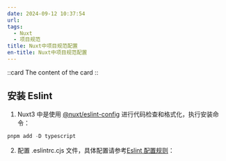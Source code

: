 ```yaml
---
date: 2024-09-12 10:37:54
url: 
tags: 
  - Nuxt
  - 项目规范
title: Nuxt中项目规范配置
en-title: Nuxt中项目规范配置
---
```


::card
	The content of the card
::

## 安装 Eslint

1. Nuxt3 中是使用 [@nuxt/eslint-config](https://eslint.nuxt.com/) 进行代码检查和格式化，执行安装命令：

```typescript
pnpm add -D typescript
```
2. 配置 .eslintrc.cjs 文件，具体配置请参考[Eslint 配置规则](https://eslint.nodejs.cn/docs/latest/use/configure/configuration-files)：

